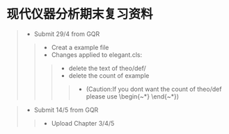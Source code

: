 # 现代仪器分析期末复习资料
>  * Submit 29/4 from GQR
>> * Creat a example file 
>> * Changes applied to elegant.cls:
>>> *  delete the text of theo/def/
>>> *  delete the count of example
>>>> * (Caution:If you dont want the count of theo/def please use \begin{~\*}   \end{~\*})

> * Submit 14/5 from GQR
>> * Upload Chapter 3/4/5